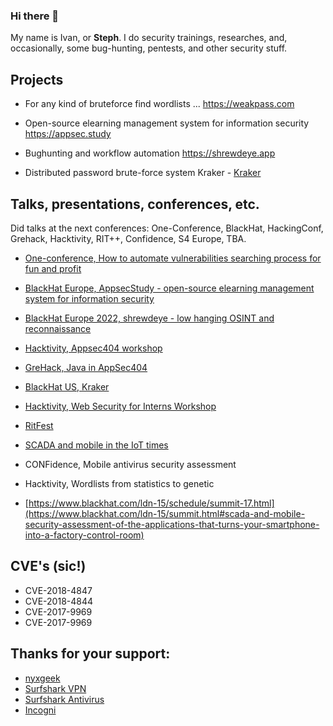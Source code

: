 ### Hi there 👋

My name is Ivan, or **Steph**. I do security trainings, researches, and, occasionally, some bug-hunting, pentests, and other security stuff.


## Projects

- For any kind of bruteforce find wordlists ... https://weakpass.com

- Open-source elearning management system for information security https://appsec.study

- Bughunting and workflow automation https://shrewdeye.app

- Distributed password brute-force system Kraker - [Kraker](https://github.com/zzzteph/kraker)


## Talks, presentations, conferences, etc.

Did talks at the next conferences: One-Conference, BlackHat, HackingConf, Grehack, Hacktivity, RIT++, Confidence, S4 Europe, TBA.


- [One-conference, How to automate vulnerabilities searching process for fun and profit](https://one-conference.nl/sessie/11-40/how-to-automate-vulnerabilities-searching-process-for-fun-and-profit/)

- [BlackHat Europe, AppsecStudy - open-source elearning management system for information security](https://www.blackhat.com/eu-22/arsenal/schedule/index.html#appsecstudy---open-source-elearning-management-system-for-information-security-28991)

- [BlackHat Europe 2022, shrewdeye - low hanging OSINT and reconnaissance](https://www.blackhat.com/eu-22/arsenal/schedule/index.html#appsecstudy---open-source-elearning-management-system-for-information-security-28991)

- [Hacktivity, Appsec404 workshop](https://2021.hacktivity.com/index.php/speakers/ivan-iushkevich/)

- [GreHack, Java in AppSec404](https://grehack.fr/2021/workshops#javasec)

- [BlackHat US, Kraker](https://www.blackhat.com/us-21/arsenal/schedule/index.html#kraker-24076)

- [Hacktivity, Web Security for Interns Workshop](https://2022.hacktivity.com/index.php/workshop-sessions-announced-for-hacktivity2020/)

- [RitFest](https://ritfest.ru/2020/abstracts/6868)

- [SCADA and mobile in the IoT times](https://www.slideshare.net/proidea_conferences/confidence-2017-scada-and-mobile-in-the-iot-times-ivan-yushkievich-alexander-bolshev)

- CONFidence, Mobile antivirus security assessment

- Hacktivity, Wordlists from statistics to genetic

- [https://www.blackhat.com/ldn-15/schedule/summit-17.html](https://www.blackhat.com/ldn-15/summit.html#scada-and-mobile-security-assessment-of-the-applications-that-turns-your-smartphone-into-a-factory-control-room)


## CVE's (sic!)

- CVE-2018-4847
- CVE-2018-4844
- CVE-2017-9969
- CVE-2017-9969

## Thanks for your support:

- [nyxgeek](https://github.com/nyxgeek)
- [Surfshark VPN](https://get.surfshark.net/aff_c?offer_id=926&aff_id=38982)
- [Surfshark Antivirus](https://get.surfshark.net/aff_c?offer_id=934&aff_id=38982)
- [Incogni](https://get.incogni.io/aff_c?offer_id=1655&aff_id=38982)




